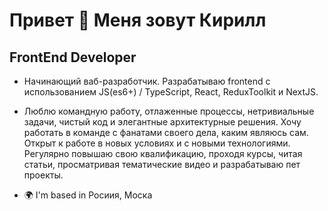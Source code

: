 Привет 👋 Меня зовут Кирилл
=======================

FrontEnd Developer
------------------

* Начинающий ваб-разработчик. Разрабатываю frontend с использованием JS(es6+) / TypeScript, React, ReduxToolkit и NextJS.
* Люблю командную работу, отлаженные процессы, нетривиальные задачи, чистый код и элегантные архитектурные решения.
Хочу работать в команде с фанатами своего дела, каким являюсь сам.
Открыт к работе в новых условиях и с новыми технологиями.
Регулярно повышаю свою квалификацию, проходя курсы, читая статьи, просматривая тематические видео и разрабатываю пет проекты.

* 🌍  I'm based in Росиия, Моска
